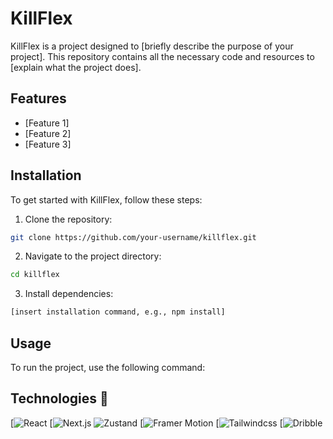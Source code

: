 # KillFlex

KillFlex is a project designed to [briefly describe the purpose of your project]. This repository contains all the necessary code and resources to [explain what the project does].

## Features

- [Feature 1]
- [Feature 2]
- [Feature 3]

## Installation

To get started with KillFlex, follow these steps:

1. Clone the repository:
  ```bash
  git clone https://github.com/your-username/killflex.git
  ```
2. Navigate to the project directory:
  ```bash
  cd killflex
  ```
3. Install dependencies:
  ```bash
  [insert installation command, e.g., npm install]
  ```

## Usage

To run the project, use the following command:


## Technologies 🔧

[![React](https://img.shields.io/badge/React-%2320232a.svg?logo=react&logoColor=%2361DAFB)
[![Next.js](https://img.shields.io/badge/Next.js-black?logo=next.js&logoColor=white)
![Zustand](https://img.shields.io/badge/react%20zustand-%2320232a.svg?style=for-the-badge&logo=react&logoColor=%2361DAFB)
[![Framer Motion](https://img.shields.io/badge/framer_motion-ffca28?style=for-the-badge&logo=framer&logoColor=%23ffffff&color=%237178f6)
[![Tailwindcss](https://img.shields.io/badge/tailwindcss-0F172A?&logo=tailwindcss)
[![Dribble](https://img.shields.io/badge/Dribbble-EA4C89?logo=dribbble&logoColor=white)
